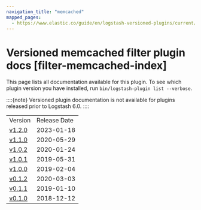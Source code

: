 ```yaml
---
navigation_title: "memcached"
mapped_pages:
  - https://www.elastic.co/guide/en/logstash-versioned-plugins/current/filter-memcached-index.html
---
```


# Versioned memcached filter plugin docs [filter-memcached-index]


This page lists all documentation available for this plugin.  To see which plugin version you have installed, run `bin/logstash-plugin list --verbose`.

::::{note}
Versioned plugin documentation is not available for plugins released prior to Logstash 6.0.
::::


|     |     |
| --- | --- |
| Version | Release Date |
| [v1.2.0](v1-2-0-plugins-filters-memcached.md) | 2023-01-18 |
| [v1.1.0](v1-1-0-plugins-filters-memcached.md) | 2020-05-29 |
| [v1.0.2](v1-0-2-plugins-filters-memcached.md) | 2020-01-24 |
| [v1.0.1](v1-0-1-plugins-filters-memcached.md) | 2019-05-31 |
| [v1.0.0](v1-0-0-plugins-filters-memcached.md) | 2019-02-04 |
| [v0.1.2](v0-1-2-plugins-filters-memcached.md) | 2020-03-03 |
| [v0.1.1](v0-1-1-plugins-filters-memcached.md) | 2019-01-10 |
| [v0.1.0](v0-1-0-plugins-filters-memcached.md) | 2018-12-12 |









